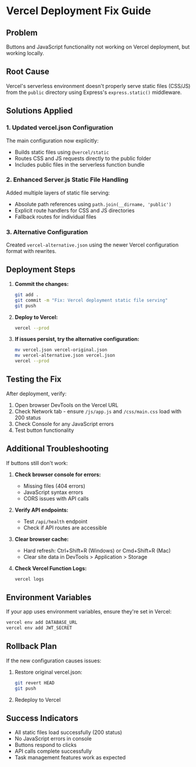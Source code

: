 # Vercel Deployment Fix Guide

## Problem
Buttons and JavaScript functionality not working on Vercel deployment, but working locally.

## Root Cause
Vercel's serverless environment doesn't properly serve static files (CSS/JS) from the `public` directory using Express's `express.static()` middleware.

## Solutions Applied

### 1. Updated vercel.json Configuration
The main configuration now explicitly:
- Builds static files using `@vercel/static`
- Routes CSS and JS requests directly to the public folder
- Includes public files in the serverless function bundle

### 2. Enhanced Server.js Static File Handling
Added multiple layers of static file serving:
- Absolute path references using `path.join(__dirname, 'public')`
- Explicit route handlers for CSS and JS directories
- Fallback routes for individual files

### 3. Alternative Configuration
Created `vercel-alternative.json` using the newer Vercel configuration format with rewrites.

## Deployment Steps

1. **Commit the changes:**
   ```bash
   git add .
   git commit -m "Fix: Vercel deployment static file serving"
   git push
   ```

2. **Deploy to Vercel:**
   ```bash
   vercel --prod
   ```

3. **If issues persist, try the alternative configuration:**
   ```bash
   mv vercel.json vercel-original.json
   mv vercel-alternative.json vercel.json
   vercel --prod
   ```

## Testing the Fix

After deployment, verify:
1. Open browser DevTools on the Vercel URL
2. Check Network tab - ensure `/js/app.js` and `/css/main.css` load with 200 status
3. Check Console for any JavaScript errors
4. Test button functionality

## Additional Troubleshooting

If buttons still don't work:

1. **Check browser console for errors:**
   - Missing files (404 errors)
   - JavaScript syntax errors
   - CORS issues with API calls

2. **Verify API endpoints:**
   - Test `/api/health` endpoint
   - Check if API routes are accessible

3. **Clear browser cache:**
   - Hard refresh: Ctrl+Shift+R (Windows) or Cmd+Shift+R (Mac)
   - Clear site data in DevTools > Application > Storage

4. **Check Vercel Function Logs:**
   ```bash
   vercel logs
   ```

## Environment Variables

If your app uses environment variables, ensure they're set in Vercel:
```bash
vercel env add DATABASE_URL
vercel env add JWT_SECRET
```

## Rollback Plan

If the new configuration causes issues:
1. Restore original vercel.json:
   ```bash
   git revert HEAD
   git push
   ```
2. Redeploy to Vercel

## Success Indicators

- All static files load successfully (200 status)
- No JavaScript errors in console
- Buttons respond to clicks
- API calls complete successfully
- Task management features work as expected